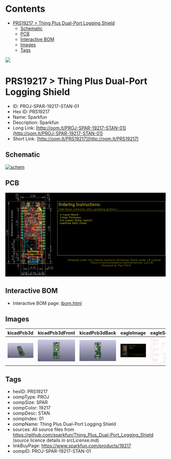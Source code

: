 



Contents
========

* [PRS19217 > Thing Plus Dual-Port Logging Shield](#prs19217--thing-plus-dual-port-logging-shield)
	* [Schematic](#schematic)
	* [PCB](#pcb)
	* [Interactive BOM](#interactive-bom)
	* [Images](#images)
	* [Tags](#tags)
  
![][im]
# PRS19217 > Thing Plus Dual-Port Logging Shield

- ID: PROJ-SPAR-19217-STAN-01
- Hex ID: PRS19217
- Name: Sparkfun
- Description: Sparkfun
- Long Link: [http://oom.lt/PROJ-SPAR-19217-STAN-01](http://oom.lt/PROJ-SPAR-19217-STAN-01)
- Short Link: [http://oom.lt/PRS19217](http://oom.lt/PRS19217)

## Schematic
  
[![schem](eagleSchemImage.png)](eagleSchemImage.png)
## PCB
  
[![pcb](eagleImage.png)](eagleImage.png)
## Interactive BOM

- Interactive BOM page: [ibom.html](https://htmlpreview.github.io/?https://github.com/oomlout/oomlout_OOMP_projects/blob/main/PROJ-SPAR-19217-STAN-01/kicad/bom/ibom.html)

## Images
  
  

|kicadPcb3d|kicadPcb3dFront|kicadPcb3dBack|eagleImage|eagleSchemImage|
| :---: | :---: | :---: | :---: | :---: |
|[![kicadPcb3d](kicadPcb3d_140.png)](kicadPcb3d.png)|[![kicadPcb3dFront](kicadPcb3dFront_140.png)](kicadPcb3dFront.png)|[![kicadPcb3dBack](kicadPcb3dBack_140.png)](kicadPcb3dBack.png)|[![eagleImage](eagleImage_140.png)](eagleImage.png)|[![eagleSchemImage](eagleSchemImage_140.png)](eagleSchemImage.png)|

## Tags

- hexID: PRS19217
- oompType: PROJ
- oompSize: SPAR
- oompColor: 19217
- oompDesc: STAN
- oompIndex: 01
- oompName: Thing Plus Dual-Port Logging Shield
- sources: All source files from https://github.com/sparkfun/Thing_Plus_Dual-Port_Logging_Shield (source licence details in srcLicense.md)
- linkBuyPage: https://www.sparkfun.com/products/19217
- oompID: PROJ-SPAR-19217-STAN-01



[im]: kicadPcb3d_450.png
